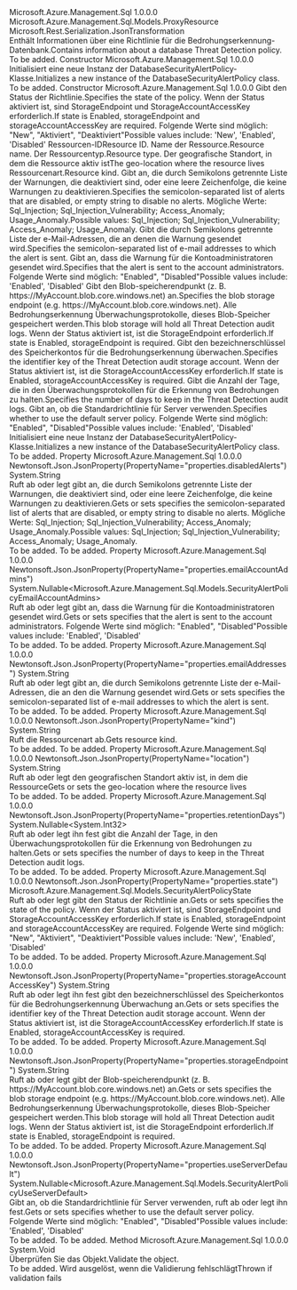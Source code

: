 <Type Name="DatabaseSecurityAlertPolicy" FullName="Microsoft.Azure.Management.Sql.Models.DatabaseSecurityAlertPolicy">
  <TypeSignature Language="C#" Value="public class DatabaseSecurityAlertPolicy : Microsoft.Azure.Management.Sql.Models.ProxyResource" />
  <TypeSignature Language="ILAsm" Value=".class public auto ansi beforefieldinit DatabaseSecurityAlertPolicy extends Microsoft.Azure.Management.Sql.Models.ProxyResource" />
  <TypeSignature Language="DocId" Value="T:Microsoft.Azure.Management.Sql.Models.DatabaseSecurityAlertPolicy" />
  <TypeSignature Language="VB.NET" Value="Public Class DatabaseSecurityAlertPolicy&#xA;Inherits ProxyResource" />
  <TypeSignature Language="F#" Value="type DatabaseSecurityAlertPolicy = class&#xA;    inherit ProxyResource" />
  <AssemblyInfo>
    <AssemblyName>Microsoft.Azure.Management.Sql</AssemblyName>
    <AssemblyVersion>1.0.0.0</AssemblyVersion>
  </AssemblyInfo>
  <Base>
    <BaseTypeName>Microsoft.Azure.Management.Sql.Models.ProxyResource</BaseTypeName>
  </Base>
  <Interfaces />
  <Attributes>
    <Attribute>
      <AttributeName>Microsoft.Rest.Serialization.JsonTransformation</AttributeName>
    </Attribute>
  </Attributes>
  <Docs>
    <summary>
            <span data-ttu-id="44d26-101">Enthält Informationen über eine Richtlinie für die Bedrohungserkennung-Datenbank.</span><span class="sxs-lookup"><span data-stu-id="44d26-101">Contains information about a database Threat Detection policy.</span></span>
            </summary>
    <remarks>To be added.</remarks>
  </Docs>
  <Members>
    <Member MemberName=".ctor">
      <MemberSignature Language="C#" Value="public DatabaseSecurityAlertPolicy ();" />
      <MemberSignature Language="ILAsm" Value=".method public hidebysig specialname rtspecialname instance void .ctor() cil managed" />
      <MemberSignature Language="DocId" Value="M:Microsoft.Azure.Management.Sql.Models.DatabaseSecurityAlertPolicy.#ctor" />
      <MemberSignature Language="VB.NET" Value="Public Sub New ()" />
      <MemberType>Constructor</MemberType>
      <AssemblyInfo>
        <AssemblyName>Microsoft.Azure.Management.Sql</AssemblyName>
        <AssemblyVersion>1.0.0.0</AssemblyVersion>
      </AssemblyInfo>
      <Parameters />
      <Docs>
        <summary>
            <span data-ttu-id="44d26-102">Initialisiert eine neue Instanz der DatabaseSecurityAlertPolicy-Klasse.</span><span class="sxs-lookup"><span data-stu-id="44d26-102">Initializes a new instance of the DatabaseSecurityAlertPolicy class.</span></span>
            </summary>
        <remarks>To be added.</remarks>
      </Docs>
    </Member>
    <Member MemberName=".ctor">
      <MemberSignature Language="C#" Value="public DatabaseSecurityAlertPolicy (Microsoft.Azure.Management.Sql.Models.SecurityAlertPolicyState state, string id = null, string name = null, string type = null, string location = null, string kind = null, string disabledAlerts = null, string emailAddresses = null, Nullable&lt;Microsoft.Azure.Management.Sql.Models.SecurityAlertPolicyEmailAccountAdmins&gt; emailAccountAdmins = null, string storageEndpoint = null, string storageAccountAccessKey = null, Nullable&lt;int&gt; retentionDays = null, Nullable&lt;Microsoft.Azure.Management.Sql.Models.SecurityAlertPolicyUseServerDefault&gt; useServerDefault = null);" />
      <MemberSignature Language="ILAsm" Value=".method public hidebysig specialname rtspecialname instance void .ctor(valuetype Microsoft.Azure.Management.Sql.Models.SecurityAlertPolicyState state, string id, string name, string type, string location, string kind, string disabledAlerts, string emailAddresses, valuetype System.Nullable`1&lt;valuetype Microsoft.Azure.Management.Sql.Models.SecurityAlertPolicyEmailAccountAdmins&gt; emailAccountAdmins, string storageEndpoint, string storageAccountAccessKey, valuetype System.Nullable`1&lt;int32&gt; retentionDays, valuetype System.Nullable`1&lt;valuetype Microsoft.Azure.Management.Sql.Models.SecurityAlertPolicyUseServerDefault&gt; useServerDefault) cil managed" />
      <MemberSignature Language="DocId" Value="M:Microsoft.Azure.Management.Sql.Models.DatabaseSecurityAlertPolicy.#ctor(Microsoft.Azure.Management.Sql.Models.SecurityAlertPolicyState,System.String,System.String,System.String,System.String,System.String,System.String,System.String,System.Nullable{Microsoft.Azure.Management.Sql.Models.SecurityAlertPolicyEmailAccountAdmins},System.String,System.String,System.Nullable{System.Int32},System.Nullable{Microsoft.Azure.Management.Sql.Models.SecurityAlertPolicyUseServerDefault})" />
      <MemberSignature Language="VB.NET" Value="Public Sub New (state As SecurityAlertPolicyState, Optional id As String = null, Optional name As String = null, Optional type As String = null, Optional location As String = null, Optional kind As String = null, Optional disabledAlerts As String = null, Optional emailAddresses As String = null, Optional emailAccountAdmins As Nullable(Of SecurityAlertPolicyEmailAccountAdmins) = null, Optional storageEndpoint As String = null, Optional storageAccountAccessKey As String = null, Optional retentionDays As Nullable(Of Integer) = null, Optional useServerDefault As Nullable(Of SecurityAlertPolicyUseServerDefault) = null)" />
      <MemberSignature Language="F#" Value="new Microsoft.Azure.Management.Sql.Models.DatabaseSecurityAlertPolicy : Microsoft.Azure.Management.Sql.Models.SecurityAlertPolicyState * string * string * string * string * string * string * string * Nullable&lt;Microsoft.Azure.Management.Sql.Models.SecurityAlertPolicyEmailAccountAdmins&gt; * string * string * Nullable&lt;int&gt; * Nullable&lt;Microsoft.Azure.Management.Sql.Models.SecurityAlertPolicyUseServerDefault&gt; -&gt; Microsoft.Azure.Management.Sql.Models.DatabaseSecurityAlertPolicy" Usage="new Microsoft.Azure.Management.Sql.Models.DatabaseSecurityAlertPolicy (state, id, name, type, location, kind, disabledAlerts, emailAddresses, emailAccountAdmins, storageEndpoint, storageAccountAccessKey, retentionDays, useServerDefault)" />
      <MemberType>Constructor</MemberType>
      <AssemblyInfo>
        <AssemblyName>Microsoft.Azure.Management.Sql</AssemblyName>
        <AssemblyVersion>1.0.0.0</AssemblyVersion>
      </AssemblyInfo>
      <Parameters>
        <Parameter Name="state" Type="Microsoft.Azure.Management.Sql.Models.SecurityAlertPolicyState" />
        <Parameter Name="id" Type="System.String" />
        <Parameter Name="name" Type="System.String" />
        <Parameter Name="type" Type="System.String" />
        <Parameter Name="location" Type="System.String" />
        <Parameter Name="kind" Type="System.String" />
        <Parameter Name="disabledAlerts" Type="System.String" />
        <Parameter Name="emailAddresses" Type="System.String" />
        <Parameter Name="emailAccountAdmins" Type="System.Nullable&lt;Microsoft.Azure.Management.Sql.Models.SecurityAlertPolicyEmailAccountAdmins&gt;" />
        <Parameter Name="storageEndpoint" Type="System.String" />
        <Parameter Name="storageAccountAccessKey" Type="System.String" />
        <Parameter Name="retentionDays" Type="System.Nullable&lt;System.Int32&gt;" />
        <Parameter Name="useServerDefault" Type="System.Nullable&lt;Microsoft.Azure.Management.Sql.Models.SecurityAlertPolicyUseServerDefault&gt;" />
      </Parameters>
      <Docs>
        <param name="state"><span data-ttu-id="44d26-103">Gibt den Status der Richtlinie.</span><span class="sxs-lookup"><span data-stu-id="44d26-103">Specifies the state of the policy.</span></span> <span data-ttu-id="44d26-104">Wenn der Status aktiviert ist, sind StorageEndpoint und StorageAccountAccessKey erforderlich.</span><span class="sxs-lookup"><span data-stu-id="44d26-104">If state is Enabled, storageEndpoint and storageAccountAccessKey are required.</span></span>
            <span data-ttu-id="44d26-105">Folgende Werte sind möglich: "New", "Aktiviert", "Deaktiviert"</span><span class="sxs-lookup"><span data-stu-id="44d26-105">Possible values include: 'New', 'Enabled', 'Disabled'</span></span></param>
        <param name="id"><span data-ttu-id="44d26-106">Ressourcen-ID</span><span class="sxs-lookup"><span data-stu-id="44d26-106">Resource ID.</span></span></param>
        <param name="name"><span data-ttu-id="44d26-107">Name der Ressource.</span><span class="sxs-lookup"><span data-stu-id="44d26-107">Resource name.</span></span></param>
        <param name="type"><span data-ttu-id="44d26-108">Der Ressourcentyp.</span><span class="sxs-lookup"><span data-stu-id="44d26-108">Resource type.</span></span></param>
        <param name="location"><span data-ttu-id="44d26-109">Der geografische Standort, in dem die Ressource aktiv ist</span><span class="sxs-lookup"><span data-stu-id="44d26-109">The geo-location where the resource lives</span></span></param>
        <param name="kind"><span data-ttu-id="44d26-110">Ressourcenart.</span><span class="sxs-lookup"><span data-stu-id="44d26-110">Resource kind.</span></span></param>
        <param name="disabledAlerts"><span data-ttu-id="44d26-111">Gibt an, die durch Semikolons getrennte Liste der Warnungen, die deaktiviert sind, oder eine leere Zeichenfolge, die keine Warnungen zu deaktivieren.</span><span class="sxs-lookup"><span data-stu-id="44d26-111">Specifies the semicolon-separated list of alerts that are disabled, or empty string to disable no alerts.</span></span>
            <span data-ttu-id="44d26-112">Mögliche Werte: Sql_Injection; Sql_Injection_Vulnerability; Access_Anomaly; Usage_Anomaly.</span><span class="sxs-lookup"><span data-stu-id="44d26-112">Possible values: Sql_Injection; Sql_Injection_Vulnerability; Access_Anomaly; Usage_Anomaly.</span></span></param>
        <param name="emailAddresses"><span data-ttu-id="44d26-113">Gibt die durch Semikolons getrennte Liste der e-Mail-Adressen, die an denen die Warnung gesendet wird.</span><span class="sxs-lookup"><span data-stu-id="44d26-113">Specifies the semicolon-separated list of e-mail addresses to which the alert is sent.</span></span></param>
        <param name="emailAccountAdmins"><span data-ttu-id="44d26-114">Gibt an, dass die Warnung für die Kontoadministratoren gesendet wird.</span><span class="sxs-lookup"><span data-stu-id="44d26-114">Specifies that the alert is sent to the account administrators.</span></span> <span data-ttu-id="44d26-115">Folgende Werte sind möglich: "Enabled", "Disabled"</span><span class="sxs-lookup"><span data-stu-id="44d26-115">Possible values include: 'Enabled', 'Disabled'</span></span></param>
        <param name="storageEndpoint"><span data-ttu-id="44d26-116">Gibt den Blob-speicherendpunkt (z. B. https://MyAccount.blob.core.windows.net) an.</span><span class="sxs-lookup"><span data-stu-id="44d26-116">Specifies the blob storage endpoint (e.g. https://MyAccount.blob.core.windows.net).</span></span> <span data-ttu-id="44d26-117">Alle Bedrohungserkennung Überwachungsprotokolle, dieses Blob-Speicher gespeichert werden.</span><span class="sxs-lookup"><span data-stu-id="44d26-117">This blob storage will hold all Threat Detection audit logs.</span></span> <span data-ttu-id="44d26-118">Wenn der Status aktiviert ist, ist die StorageEndpoint erforderlich.</span><span class="sxs-lookup"><span data-stu-id="44d26-118">If state is Enabled, storageEndpoint is required.</span></span></param>
        <param name="storageAccountAccessKey"><span data-ttu-id="44d26-119">Gibt den bezeichnerschlüssel des Speicherkontos für die Bedrohungserkennung überwachen.</span><span class="sxs-lookup"><span data-stu-id="44d26-119">Specifies the identifier key of the Threat Detection audit storage account.</span></span> <span data-ttu-id="44d26-120">Wenn der Status aktiviert ist, ist die StorageAccountAccessKey erforderlich.</span><span class="sxs-lookup"><span data-stu-id="44d26-120">If state is Enabled, storageAccountAccessKey is required.</span></span></param>
        <param name="retentionDays"><span data-ttu-id="44d26-121">Gibt die Anzahl der Tage, die in den Überwachungsprotokollen für die Erkennung von Bedrohungen zu halten.</span><span class="sxs-lookup"><span data-stu-id="44d26-121">Specifies the number of days to keep in the Threat Detection audit logs.</span></span></param>
        <param name="useServerDefault"><span data-ttu-id="44d26-122">Gibt an, ob die Standardrichtlinie für Server verwenden.</span><span class="sxs-lookup"><span data-stu-id="44d26-122">Specifies whether to use the default server policy.</span></span> <span data-ttu-id="44d26-123">Folgende Werte sind möglich: "Enabled", "Disabled"</span><span class="sxs-lookup"><span data-stu-id="44d26-123">Possible values include: 'Enabled', 'Disabled'</span></span></param>
        <summary>
            <span data-ttu-id="44d26-124">Initialisiert eine neue Instanz der DatabaseSecurityAlertPolicy-Klasse.</span><span class="sxs-lookup"><span data-stu-id="44d26-124">Initializes a new instance of the DatabaseSecurityAlertPolicy class.</span></span>
            </summary>
        <remarks>To be added.</remarks>
      </Docs>
    </Member>
    <Member MemberName="DisabledAlerts">
      <MemberSignature Language="C#" Value="public string DisabledAlerts { get; set; }" />
      <MemberSignature Language="ILAsm" Value=".property instance string DisabledAlerts" />
      <MemberSignature Language="DocId" Value="P:Microsoft.Azure.Management.Sql.Models.DatabaseSecurityAlertPolicy.DisabledAlerts" />
      <MemberSignature Language="VB.NET" Value="Public Property DisabledAlerts As String" />
      <MemberSignature Language="F#" Value="member this.DisabledAlerts : string with get, set" Usage="Microsoft.Azure.Management.Sql.Models.DatabaseSecurityAlertPolicy.DisabledAlerts" />
      <MemberType>Property</MemberType>
      <AssemblyInfo>
        <AssemblyName>Microsoft.Azure.Management.Sql</AssemblyName>
        <AssemblyVersion>1.0.0.0</AssemblyVersion>
      </AssemblyInfo>
      <Attributes>
        <Attribute>
          <AttributeName>Newtonsoft.Json.JsonProperty(PropertyName="properties.disabledAlerts")</AttributeName>
        </Attribute>
      </Attributes>
      <ReturnValue>
        <ReturnType>System.String</ReturnType>
      </ReturnValue>
      <Docs>
        <summary>
            <span data-ttu-id="44d26-125">Ruft ab oder legt gibt an, die durch Semikolons getrennte Liste der Warnungen, die deaktiviert sind, oder eine leere Zeichenfolge, die keine Warnungen zu deaktivieren.</span><span class="sxs-lookup"><span data-stu-id="44d26-125">Gets or sets specifies the semicolon-separated list of alerts that are disabled, or empty string to disable no alerts.</span></span> <span data-ttu-id="44d26-126">Mögliche Werte: Sql_Injection; Sql_Injection_Vulnerability; Access_Anomaly; Usage_Anomaly.</span><span class="sxs-lookup"><span data-stu-id="44d26-126">Possible values: Sql_Injection; Sql_Injection_Vulnerability; Access_Anomaly; Usage_Anomaly.</span></span>
            </summary>
        <value>To be added.</value>
        <remarks>To be added.</remarks>
      </Docs>
    </Member>
    <Member MemberName="EmailAccountAdmins">
      <MemberSignature Language="C#" Value="public Nullable&lt;Microsoft.Azure.Management.Sql.Models.SecurityAlertPolicyEmailAccountAdmins&gt; EmailAccountAdmins { get; set; }" />
      <MemberSignature Language="ILAsm" Value=".property instance valuetype System.Nullable`1&lt;valuetype Microsoft.Azure.Management.Sql.Models.SecurityAlertPolicyEmailAccountAdmins&gt; EmailAccountAdmins" />
      <MemberSignature Language="DocId" Value="P:Microsoft.Azure.Management.Sql.Models.DatabaseSecurityAlertPolicy.EmailAccountAdmins" />
      <MemberSignature Language="VB.NET" Value="Public Property EmailAccountAdmins As Nullable(Of SecurityAlertPolicyEmailAccountAdmins)" />
      <MemberSignature Language="F#" Value="member this.EmailAccountAdmins : Nullable&lt;Microsoft.Azure.Management.Sql.Models.SecurityAlertPolicyEmailAccountAdmins&gt; with get, set" Usage="Microsoft.Azure.Management.Sql.Models.DatabaseSecurityAlertPolicy.EmailAccountAdmins" />
      <MemberType>Property</MemberType>
      <AssemblyInfo>
        <AssemblyName>Microsoft.Azure.Management.Sql</AssemblyName>
        <AssemblyVersion>1.0.0.0</AssemblyVersion>
      </AssemblyInfo>
      <Attributes>
        <Attribute>
          <AttributeName>Newtonsoft.Json.JsonProperty(PropertyName="properties.emailAccountAdmins")</AttributeName>
        </Attribute>
      </Attributes>
      <ReturnValue>
        <ReturnType>System.Nullable&lt;Microsoft.Azure.Management.Sql.Models.SecurityAlertPolicyEmailAccountAdmins&gt;</ReturnType>
      </ReturnValue>
      <Docs>
        <summary>
            <span data-ttu-id="44d26-127">Ruft ab oder legt gibt an, dass die Warnung für die Kontoadministratoren gesendet wird.</span><span class="sxs-lookup"><span data-stu-id="44d26-127">Gets or sets specifies that the alert is sent to the account administrators.</span></span> <span data-ttu-id="44d26-128">Folgende Werte sind möglich: "Enabled", "Disabled"</span><span class="sxs-lookup"><span data-stu-id="44d26-128">Possible values include: 'Enabled', 'Disabled'</span></span>
            </summary>
        <value>To be added.</value>
        <remarks>To be added.</remarks>
      </Docs>
    </Member>
    <Member MemberName="EmailAddresses">
      <MemberSignature Language="C#" Value="public string EmailAddresses { get; set; }" />
      <MemberSignature Language="ILAsm" Value=".property instance string EmailAddresses" />
      <MemberSignature Language="DocId" Value="P:Microsoft.Azure.Management.Sql.Models.DatabaseSecurityAlertPolicy.EmailAddresses" />
      <MemberSignature Language="VB.NET" Value="Public Property EmailAddresses As String" />
      <MemberSignature Language="F#" Value="member this.EmailAddresses : string with get, set" Usage="Microsoft.Azure.Management.Sql.Models.DatabaseSecurityAlertPolicy.EmailAddresses" />
      <MemberType>Property</MemberType>
      <AssemblyInfo>
        <AssemblyName>Microsoft.Azure.Management.Sql</AssemblyName>
        <AssemblyVersion>1.0.0.0</AssemblyVersion>
      </AssemblyInfo>
      <Attributes>
        <Attribute>
          <AttributeName>Newtonsoft.Json.JsonProperty(PropertyName="properties.emailAddresses")</AttributeName>
        </Attribute>
      </Attributes>
      <ReturnValue>
        <ReturnType>System.String</ReturnType>
      </ReturnValue>
      <Docs>
        <summary>
            <span data-ttu-id="44d26-129">Ruft ab oder legt gibt an, die durch Semikolons getrennte Liste der e-Mail-Adressen, die an den die Warnung gesendet wird.</span><span class="sxs-lookup"><span data-stu-id="44d26-129">Gets or sets specifies the semicolon-separated list of e-mail addresses to which the alert is sent.</span></span>
            </summary>
        <value>To be added.</value>
        <remarks>To be added.</remarks>
      </Docs>
    </Member>
    <Member MemberName="Kind">
      <MemberSignature Language="C#" Value="public string Kind { get; }" />
      <MemberSignature Language="ILAsm" Value=".property instance string Kind" />
      <MemberSignature Language="DocId" Value="P:Microsoft.Azure.Management.Sql.Models.DatabaseSecurityAlertPolicy.Kind" />
      <MemberSignature Language="VB.NET" Value="Public ReadOnly Property Kind As String" />
      <MemberSignature Language="F#" Value="member this.Kind : string" Usage="Microsoft.Azure.Management.Sql.Models.DatabaseSecurityAlertPolicy.Kind" />
      <MemberType>Property</MemberType>
      <AssemblyInfo>
        <AssemblyName>Microsoft.Azure.Management.Sql</AssemblyName>
        <AssemblyVersion>1.0.0.0</AssemblyVersion>
      </AssemblyInfo>
      <Attributes>
        <Attribute>
          <AttributeName>Newtonsoft.Json.JsonProperty(PropertyName="kind")</AttributeName>
        </Attribute>
      </Attributes>
      <ReturnValue>
        <ReturnType>System.String</ReturnType>
      </ReturnValue>
      <Docs>
        <summary>
            <span data-ttu-id="44d26-130">Ruft die Ressourcenart ab.</span><span class="sxs-lookup"><span data-stu-id="44d26-130">Gets resource kind.</span></span>
            </summary>
        <value>To be added.</value>
        <remarks>To be added.</remarks>
      </Docs>
    </Member>
    <Member MemberName="Location">
      <MemberSignature Language="C#" Value="public string Location { get; set; }" />
      <MemberSignature Language="ILAsm" Value=".property instance string Location" />
      <MemberSignature Language="DocId" Value="P:Microsoft.Azure.Management.Sql.Models.DatabaseSecurityAlertPolicy.Location" />
      <MemberSignature Language="VB.NET" Value="Public Property Location As String" />
      <MemberSignature Language="F#" Value="member this.Location : string with get, set" Usage="Microsoft.Azure.Management.Sql.Models.DatabaseSecurityAlertPolicy.Location" />
      <MemberType>Property</MemberType>
      <AssemblyInfo>
        <AssemblyName>Microsoft.Azure.Management.Sql</AssemblyName>
        <AssemblyVersion>1.0.0.0</AssemblyVersion>
      </AssemblyInfo>
      <Attributes>
        <Attribute>
          <AttributeName>Newtonsoft.Json.JsonProperty(PropertyName="location")</AttributeName>
        </Attribute>
      </Attributes>
      <ReturnValue>
        <ReturnType>System.String</ReturnType>
      </ReturnValue>
      <Docs>
        <summary>
            <span data-ttu-id="44d26-131">Ruft ab oder legt den geografischen Standort aktiv ist, in dem die Ressource</span><span class="sxs-lookup"><span data-stu-id="44d26-131">Gets or sets the geo-location where the resource lives</span></span>
            </summary>
        <value>To be added.</value>
        <remarks>To be added.</remarks>
      </Docs>
    </Member>
    <Member MemberName="RetentionDays">
      <MemberSignature Language="C#" Value="public Nullable&lt;int&gt; RetentionDays { get; set; }" />
      <MemberSignature Language="ILAsm" Value=".property instance valuetype System.Nullable`1&lt;int32&gt; RetentionDays" />
      <MemberSignature Language="DocId" Value="P:Microsoft.Azure.Management.Sql.Models.DatabaseSecurityAlertPolicy.RetentionDays" />
      <MemberSignature Language="VB.NET" Value="Public Property RetentionDays As Nullable(Of Integer)" />
      <MemberSignature Language="F#" Value="member this.RetentionDays : Nullable&lt;int&gt; with get, set" Usage="Microsoft.Azure.Management.Sql.Models.DatabaseSecurityAlertPolicy.RetentionDays" />
      <MemberType>Property</MemberType>
      <AssemblyInfo>
        <AssemblyName>Microsoft.Azure.Management.Sql</AssemblyName>
        <AssemblyVersion>1.0.0.0</AssemblyVersion>
      </AssemblyInfo>
      <Attributes>
        <Attribute>
          <AttributeName>Newtonsoft.Json.JsonProperty(PropertyName="properties.retentionDays")</AttributeName>
        </Attribute>
      </Attributes>
      <ReturnValue>
        <ReturnType>System.Nullable&lt;System.Int32&gt;</ReturnType>
      </ReturnValue>
      <Docs>
        <summary>
            <span data-ttu-id="44d26-132">Ruft ab oder legt ihn fest gibt die Anzahl der Tage, in den Überwachungsprotokollen für die Erkennung von Bedrohungen zu halten.</span><span class="sxs-lookup"><span data-stu-id="44d26-132">Gets or sets specifies the number of days to keep in the Threat Detection audit logs.</span></span>
            </summary>
        <value>To be added.</value>
        <remarks>To be added.</remarks>
      </Docs>
    </Member>
    <Member MemberName="State">
      <MemberSignature Language="C#" Value="public Microsoft.Azure.Management.Sql.Models.SecurityAlertPolicyState State { get; set; }" />
      <MemberSignature Language="ILAsm" Value=".property instance valuetype Microsoft.Azure.Management.Sql.Models.SecurityAlertPolicyState State" />
      <MemberSignature Language="DocId" Value="P:Microsoft.Azure.Management.Sql.Models.DatabaseSecurityAlertPolicy.State" />
      <MemberSignature Language="VB.NET" Value="Public Property State As SecurityAlertPolicyState" />
      <MemberSignature Language="F#" Value="member this.State : Microsoft.Azure.Management.Sql.Models.SecurityAlertPolicyState with get, set" Usage="Microsoft.Azure.Management.Sql.Models.DatabaseSecurityAlertPolicy.State" />
      <MemberType>Property</MemberType>
      <AssemblyInfo>
        <AssemblyName>Microsoft.Azure.Management.Sql</AssemblyName>
        <AssemblyVersion>1.0.0.0</AssemblyVersion>
      </AssemblyInfo>
      <Attributes>
        <Attribute>
          <AttributeName>Newtonsoft.Json.JsonProperty(PropertyName="properties.state")</AttributeName>
        </Attribute>
      </Attributes>
      <ReturnValue>
        <ReturnType>Microsoft.Azure.Management.Sql.Models.SecurityAlertPolicyState</ReturnType>
      </ReturnValue>
      <Docs>
        <summary>
            <span data-ttu-id="44d26-133">Ruft ab oder legt gibt den Status der Richtlinie an.</span><span class="sxs-lookup"><span data-stu-id="44d26-133">Gets or sets specifies the state of the policy.</span></span> <span data-ttu-id="44d26-134">Wenn der Status aktiviert ist, sind StorageEndpoint und StorageAccountAccessKey erforderlich.</span><span class="sxs-lookup"><span data-stu-id="44d26-134">If state is Enabled, storageEndpoint and storageAccountAccessKey are required.</span></span>
            <span data-ttu-id="44d26-135">Folgende Werte sind möglich: "New", "Aktiviert", "Deaktiviert"</span><span class="sxs-lookup"><span data-stu-id="44d26-135">Possible values include: 'New', 'Enabled', 'Disabled'</span></span>
            </summary>
        <value>To be added.</value>
        <remarks>To be added.</remarks>
      </Docs>
    </Member>
    <Member MemberName="StorageAccountAccessKey">
      <MemberSignature Language="C#" Value="public string StorageAccountAccessKey { get; set; }" />
      <MemberSignature Language="ILAsm" Value=".property instance string StorageAccountAccessKey" />
      <MemberSignature Language="DocId" Value="P:Microsoft.Azure.Management.Sql.Models.DatabaseSecurityAlertPolicy.StorageAccountAccessKey" />
      <MemberSignature Language="VB.NET" Value="Public Property StorageAccountAccessKey As String" />
      <MemberSignature Language="F#" Value="member this.StorageAccountAccessKey : string with get, set" Usage="Microsoft.Azure.Management.Sql.Models.DatabaseSecurityAlertPolicy.StorageAccountAccessKey" />
      <MemberType>Property</MemberType>
      <AssemblyInfo>
        <AssemblyName>Microsoft.Azure.Management.Sql</AssemblyName>
        <AssemblyVersion>1.0.0.0</AssemblyVersion>
      </AssemblyInfo>
      <Attributes>
        <Attribute>
          <AttributeName>Newtonsoft.Json.JsonProperty(PropertyName="properties.storageAccountAccessKey")</AttributeName>
        </Attribute>
      </Attributes>
      <ReturnValue>
        <ReturnType>System.String</ReturnType>
      </ReturnValue>
      <Docs>
        <summary>
            <span data-ttu-id="44d26-136">Ruft ab oder legt ihn fest gibt den bezeichnerschlüssel des Speicherkontos für die Bedrohungserkennung Überwachung an.</span><span class="sxs-lookup"><span data-stu-id="44d26-136">Gets or sets specifies the identifier key of the Threat Detection audit storage account.</span></span> <span data-ttu-id="44d26-137">Wenn der Status aktiviert ist, ist die StorageAccountAccessKey erforderlich.</span><span class="sxs-lookup"><span data-stu-id="44d26-137">If state is Enabled, storageAccountAccessKey is required.</span></span>
            </summary>
        <value>To be added.</value>
        <remarks>To be added.</remarks>
      </Docs>
    </Member>
    <Member MemberName="StorageEndpoint">
      <MemberSignature Language="C#" Value="public string StorageEndpoint { get; set; }" />
      <MemberSignature Language="ILAsm" Value=".property instance string StorageEndpoint" />
      <MemberSignature Language="DocId" Value="P:Microsoft.Azure.Management.Sql.Models.DatabaseSecurityAlertPolicy.StorageEndpoint" />
      <MemberSignature Language="VB.NET" Value="Public Property StorageEndpoint As String" />
      <MemberSignature Language="F#" Value="member this.StorageEndpoint : string with get, set" Usage="Microsoft.Azure.Management.Sql.Models.DatabaseSecurityAlertPolicy.StorageEndpoint" />
      <MemberType>Property</MemberType>
      <AssemblyInfo>
        <AssemblyName>Microsoft.Azure.Management.Sql</AssemblyName>
        <AssemblyVersion>1.0.0.0</AssemblyVersion>
      </AssemblyInfo>
      <Attributes>
        <Attribute>
          <AttributeName>Newtonsoft.Json.JsonProperty(PropertyName="properties.storageEndpoint")</AttributeName>
        </Attribute>
      </Attributes>
      <ReturnValue>
        <ReturnType>System.String</ReturnType>
      </ReturnValue>
      <Docs>
        <summary>
            <span data-ttu-id="44d26-138">Ruft ab oder legt gibt der Blob-speicherendpunkt (z. B. https://MyAccount.blob.core.windows.net) an.</span><span class="sxs-lookup"><span data-stu-id="44d26-138">Gets or sets specifies the blob storage endpoint (e.g. https://MyAccount.blob.core.windows.net).</span></span> <span data-ttu-id="44d26-139">Alle Bedrohungserkennung Überwachungsprotokolle, dieses Blob-Speicher gespeichert werden.</span><span class="sxs-lookup"><span data-stu-id="44d26-139">This blob storage will hold all Threat Detection audit logs.</span></span> <span data-ttu-id="44d26-140">Wenn der Status aktiviert ist, ist die StorageEndpoint erforderlich.</span><span class="sxs-lookup"><span data-stu-id="44d26-140">If state is Enabled, storageEndpoint is required.</span></span>
            </summary>
        <value>To be added.</value>
        <remarks>To be added.</remarks>
      </Docs>
    </Member>
    <Member MemberName="UseServerDefault">
      <MemberSignature Language="C#" Value="public Nullable&lt;Microsoft.Azure.Management.Sql.Models.SecurityAlertPolicyUseServerDefault&gt; UseServerDefault { get; set; }" />
      <MemberSignature Language="ILAsm" Value=".property instance valuetype System.Nullable`1&lt;valuetype Microsoft.Azure.Management.Sql.Models.SecurityAlertPolicyUseServerDefault&gt; UseServerDefault" />
      <MemberSignature Language="DocId" Value="P:Microsoft.Azure.Management.Sql.Models.DatabaseSecurityAlertPolicy.UseServerDefault" />
      <MemberSignature Language="VB.NET" Value="Public Property UseServerDefault As Nullable(Of SecurityAlertPolicyUseServerDefault)" />
      <MemberSignature Language="F#" Value="member this.UseServerDefault : Nullable&lt;Microsoft.Azure.Management.Sql.Models.SecurityAlertPolicyUseServerDefault&gt; with get, set" Usage="Microsoft.Azure.Management.Sql.Models.DatabaseSecurityAlertPolicy.UseServerDefault" />
      <MemberType>Property</MemberType>
      <AssemblyInfo>
        <AssemblyName>Microsoft.Azure.Management.Sql</AssemblyName>
        <AssemblyVersion>1.0.0.0</AssemblyVersion>
      </AssemblyInfo>
      <Attributes>
        <Attribute>
          <AttributeName>Newtonsoft.Json.JsonProperty(PropertyName="properties.useServerDefault")</AttributeName>
        </Attribute>
      </Attributes>
      <ReturnValue>
        <ReturnType>System.Nullable&lt;Microsoft.Azure.Management.Sql.Models.SecurityAlertPolicyUseServerDefault&gt;</ReturnType>
      </ReturnValue>
      <Docs>
        <summary>
            <span data-ttu-id="44d26-141">Gibt an, ob die Standardrichtlinie für Server verwenden, ruft ab oder legt ihn fest.</span><span class="sxs-lookup"><span data-stu-id="44d26-141">Gets or sets specifies whether to use the default server policy.</span></span>
            <span data-ttu-id="44d26-142">Folgende Werte sind möglich: "Enabled", "Disabled"</span><span class="sxs-lookup"><span data-stu-id="44d26-142">Possible values include: 'Enabled', 'Disabled'</span></span>
            </summary>
        <value>To be added.</value>
        <remarks>To be added.</remarks>
      </Docs>
    </Member>
    <Member MemberName="Validate">
      <MemberSignature Language="C#" Value="public virtual void Validate ();" />
      <MemberSignature Language="ILAsm" Value=".method public hidebysig newslot virtual instance void Validate() cil managed" />
      <MemberSignature Language="DocId" Value="M:Microsoft.Azure.Management.Sql.Models.DatabaseSecurityAlertPolicy.Validate" />
      <MemberSignature Language="VB.NET" Value="Public Overridable Sub Validate ()" />
      <MemberSignature Language="F#" Value="abstract member Validate : unit -&gt; unit&#xA;override this.Validate : unit -&gt; unit" Usage="databaseSecurityAlertPolicy.Validate " />
      <MemberType>Method</MemberType>
      <AssemblyInfo>
        <AssemblyName>Microsoft.Azure.Management.Sql</AssemblyName>
        <AssemblyVersion>1.0.0.0</AssemblyVersion>
      </AssemblyInfo>
      <ReturnValue>
        <ReturnType>System.Void</ReturnType>
      </ReturnValue>
      <Parameters />
      <Docs>
        <summary>
            <span data-ttu-id="44d26-143">Überprüfen Sie das Objekt.</span><span class="sxs-lookup"><span data-stu-id="44d26-143">Validate the object.</span></span>
            </summary>
        <remarks>To be added.</remarks>
        <exception cref="T:Microsoft.Rest.ValidationException">
            <span data-ttu-id="44d26-144">Wird ausgelöst, wenn die Validierung fehlschlägt</span><span class="sxs-lookup"><span data-stu-id="44d26-144">Thrown if validation fails</span></span>
            </exception>
      </Docs>
    </Member>
  </Members>
</Type>
